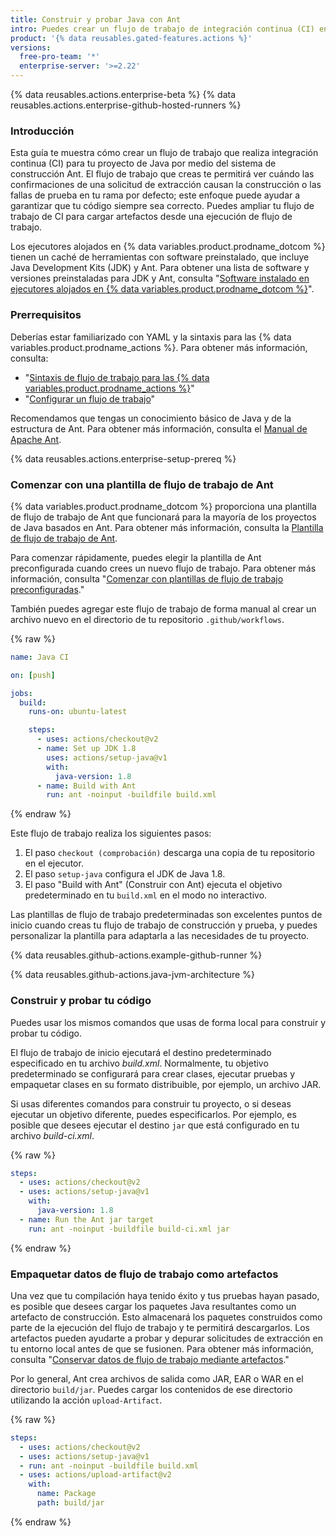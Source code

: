 ```yaml
---
title: Construir y probar Java con Ant
intro: Puedes crear un flujo de trabajo de integración continua (CI) en Acciones de GitHub para construir y probar tu proyecto Java con Ant.
product: '{% data reusables.gated-features.actions %}'
versions:
  free-pro-team: '*'
  enterprise-server: '>=2.22'
---
```


{% data reusables.actions.enterprise-beta %}
{% data reusables.actions.enterprise-github-hosted-runners %}

### Introducción

Esta guía te muestra cómo crear un flujo de trabajo que realiza integración continua (CI) para tu proyecto de Java por medio del sistema de construcción Ant. El flujo de trabajo que creas te permitirá ver cuándo las confirmaciones de una solicitud de extracción causan la construcción o las fallas de prueba en tu rama por defecto; este enfoque puede ayudar a garantizar que tu código siempre sea correcto. Puedes ampliar tu flujo de trabajo de CI para cargar artefactos desde una ejecución de flujo de trabajo.

Los ejecutores alojados en {% data variables.product.prodname_dotcom %} tienen un caché de herramientas con software preinstalado, que incluye Java Development Kits (JDK) y Ant. Para obtener una lista de software y versiones preinstaladas para JDK y Ant, consulta "[Software instalado en ejecutores alojados en {% data variables.product.prodname_dotcom %}](/actions/automating-your-workflow-with-github-actions/software-installed-on-github-hosted-runners)".

### Prerrequisitos

Deberías estar familiarizado con YAML y la sintaxis para las {% data variables.product.prodname_actions %}. Para obtener más información, consulta:
- "[Sintaxis de flujo de trabajo para las {% data variables.product.prodname_actions %}](/actions/automating-your-workflow-with-github-actions/workflow-syntax-for-github-actions)"
- "[Configurar un flujo de trabajo](/actions/automating-your-workflow-with-github-actions/configuring-a-workflow)"

Recomendamos que tengas un conocimiento básico de Java y de la estructura de Ant. Para obtener más información, consulta el [Manual de Apache Ant](https://ant.apache.org/manual/).

{% data reusables.actions.enterprise-setup-prereq %}

### Comenzar con una plantilla de flujo de trabajo de Ant

{% data variables.product.prodname_dotcom %} proporciona una plantilla de flujo de trabajo de Ant que funcionará para la mayoría de los proyectos de Java basados en Ant. Para obtener más información, consulta la [Plantilla de flujo de trabajo de Ant](https://github.com/actions/starter-workflows/blob/master/ci/ant.yml).

Para comenzar rápidamente, puedes elegir la plantilla de Ant preconfigurada cuando crees un nuevo flujo de trabajo. Para obtener más información, consulta "[Comenzar con plantillas de flujo de trabajo preconfiguradas](/actions/automating-your-workflow-with-github-actions/starting-with-preconfigured-workflow-templates)."

También puedes agregar este flujo de trabajo de forma manual al crear un archivo nuevo en el directorio de tu repositorio `.github/workflows`.

{% raw %}
```yaml
name: Java CI

on: [push]

jobs:
  build:
    runs-on: ubuntu-latest

    steps:
      - uses: actions/checkout@v2
      - name: Set up JDK 1.8
        uses: actions/setup-java@v1
        with:
          java-version: 1.8
      - name: Build with Ant
        run: ant -noinput -buildfile build.xml
```
{% endraw %}

Este flujo de trabajo realiza los siguientes pasos:

1. El paso `checkout (comprobación)` descarga una copia de tu repositorio en el ejecutor.
2. El paso `setup-java` configura el JDK de Java 1.8.
3. El paso "Build with Ant" (Construir con Ant) ejecuta el objetivo predeterminado en tu `build.xml` en el modo no interactivo.

Las plantillas de flujo de trabajo predeterminadas son excelentes puntos de inicio cuando creas tu flujo de trabajo de construcción y prueba, y puedes personalizar la plantilla para adaptarla a las necesidades de tu proyecto.

{% data reusables.github-actions.example-github-runner %}

{% data reusables.github-actions.java-jvm-architecture %}

### Construir y probar tu código

Puedes usar los mismos comandos que usas de forma local para construir y probar tu código.

El flujo de trabajo de inicio ejecutará el destino predeterminado especificado en tu archivo _build.xml_.  Normalmente, tu objetivo predeterminado se configurará para crear clases, ejecutar pruebas y empaquetar clases en su formato distribuible, por ejemplo, un archivo JAR.

Si usas diferentes comandos para construir tu proyecto, o si deseas ejecutar un objetivo diferente, puedes especificarlos. Por ejemplo, es posible que desees ejecutar el destino `jar` que está configurado en tu archivo _build-ci.xml_.

{% raw %}
```yaml
steps:
  - uses: actions/checkout@v2
  - uses: actions/setup-java@v1
    with:
      java-version: 1.8
  - name: Run the Ant jar target
    run: ant -noinput -buildfile build-ci.xml jar
```
{% endraw %}

### Empaquetar datos de flujo de trabajo como artefactos

Una vez que tu compilación haya tenido éxito y tus pruebas hayan pasado, es posible que desees cargar los paquetes Java resultantes como un artefacto de construcción. Esto almacenará los paquetes construidos como parte de la ejecución del flujo de trabajo y te permitirá descargarlos. Los artefactos pueden ayudarte a probar y depurar solicitudes de extracción en tu entorno local antes de que se fusionen. Para obtener más información, consulta "[Conservar datos de flujo de trabajo mediante artefactos](/actions/automating-your-workflow-with-github-actions/persisting-workflow-data-using-artifacts)."

Por lo general, Ant crea archivos de salida como JAR, EAR o WAR en el directorio `build/jar`. Puedes cargar los contenidos de ese directorio utilizando la acción `upload-Artifact`.

{% raw %}
```yaml
steps:
  - uses: actions/checkout@v2
  - uses: actions/setup-java@v1
  - run: ant -noinput -buildfile build.xml
  - uses: actions/upload-artifact@v2
    with:
      name: Package
      path: build/jar
```
{% endraw %}

